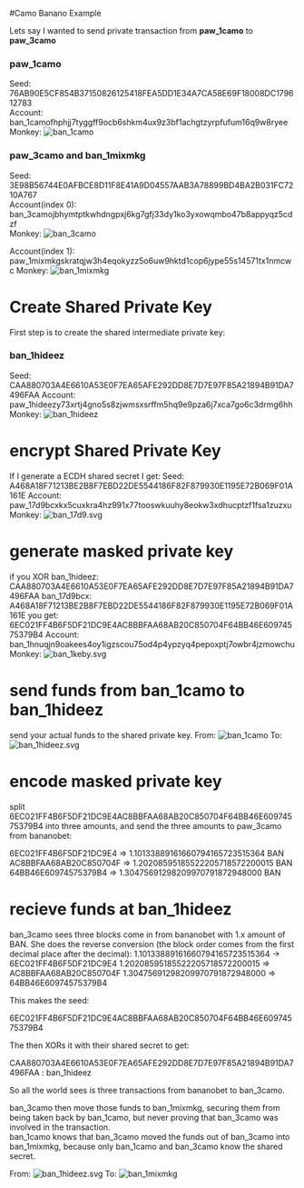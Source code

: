 #Camo Banano Example

Lets say I wanted to send private transaction from **paw_1camo** to **paw_3camo**

### paw\_1camo
Seed:    76AB90E5CF854B37150826125418FEA5DD1E34A7CA58E69F18008DC179612783  
Account: ban_1camofhphjj7tyggff9ocb6shkm4ux9z3bf1achgtzyrpfufum16q9w8ryee  
Monkey:  ![ban_1camo](ban_1camo.svg "monKey")

### paw\_3camo and ban\_1mixmkg
Seed:    3E98B56744E0AFBCE8D11F8E41A9D04557AAB3A78899BD4BA2B031FC7210A767  
Account(index 0): ban_3camojbhymtptkwhdngpxj6kg7gfj33dy1ko3yxowqmbo47b8appyqz5cdzf  
Monkey:  ![ban_3camo](ban_3camo.svg "monKey")

Account(index 1): paw_1mixmkgskratqjw3h4eqokyzz5o6uw9hktd1cop6jype55s14571tx1nmcwc
Monkey:  ![ban_1mixmkg](ban_1mixmkg.svg "monKey")

# Create Shared Private Key
First step is to create the shared intermediate private key:

### ban_1hideez
Seed:    CAA880703A4E6610A53E0F7EA65AFE292DD8E7D7E97F85A21894B91DA7496FAA
Account: paw_1hideezy73xrtj4gno5s8zjwmsxsrffm5hq9e9pza6j7xca7go6c3drmg6hh
Monkey:  ![ban_1hideez](ban_1hideez.svg "monKey")

# encrypt Shared Private Key
If I generate a ECDH shared secret I get:
Seed:    A468A18F71213BE2B8F7EBD22DE5544186F82F879930E1195E72B069F01A161E
Account: paw_17d9bcxkx5cuxkra4hz991x77tooswkuuhy8eokw3xdhucptzf1fsa1zuzxu
Monkey:  ![ban_17d9.svg](ban_17d9.svg "monKey")

# generate masked private key

if you XOR
ban_1hideez: CAA880703A4E6610A53E0F7EA65AFE292DD8E7D7E97F85A21894B91DA7496FAA
ban_17d9bcx: A468A18F71213BE2B8F7EBD22DE5544186F82F879930E1195E72B069F01A161E
you get:     6EC021FF4B6F5DF21DC9E4AC8BBFAA68AB20C850704F64BB46E60974575379B4
Account:     ban_1hnuqjn9oakees4oy1igzscou75od4p4ypzyq4pepoxptj7owbr4jzmowchu
Monkey:  ![ban_1keby.svg](ban_1keby.svg "monKey")

# send funds from ban_1camo to ban_1hideez

send your actual funds to the shared private key.
From: ![ban_1camo](ban_1camo.svg "monKey")
To:   ![ban_1hideez.svg](ban_1hideez.svg "monKey")

# encode masked private key 

split 6EC021FF4B6F5DF21DC9E4AC8BBFAA68AB20C850704F64BB46E60974575379B4 into three amounts, and send the three amounts to paw_3camo from bananobet:

6EC021FF4B6F5DF21DC9E4 => 1.10133889161660794165723515364 BAN
AC8BBFAA68AB20C850704F => 1.20208595185522205718572200015 BAN
64BB46E60974575379B4   => 1.30475691298209970791872948000 BAN

# recieve funds at ban_1hideez

ban\_3camo sees three blocks come in from bananobet with 1.x amount of BAN.
She does the reverse conversion (the block order comes from the first decimal place after the decimal):
1.10133889161660794165723515364 -> 6EC021FF4B6F5DF21DC9E4
1.20208595185522205718572200015 => AC8BBFAA68AB20C850704F
1.30475691298209970791872948000 => 64BB46E60974575379B4

This makes the seed: 

6EC021FF4B6F5DF21DC9E4AC8BBFAA68AB20C850704F64BB46E60974575379B4

The then XORs it with their shared secret to get:

CAA880703A4E6610A53E0F7EA65AFE292DD8E7D7E97F85A21894B91DA7496FAA : ban_1hideez

So all the world sees is three transactions from bananobet to ban\_3camo.

ban\_3camo then move those funds to ban\_1mixmkg, securing them from being taken back by ban\_1camo, but never proving that ban\_3camo was involved in the transaction.  
ban\_1camo knows that ban\_3camo moved the funds out of ban\_3camo into ban\_1mixmkg, because only ban\_1camo and ban\_3camo know the shared secret.  


From:  ![ban_1hideez.svg](ban_1hideez.svg "monKey")
To:    ![ban_1mixmkg](ban_1mixmkg.svg "monKey")
